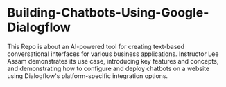 # Building-Chatbots-Using-Google-Dialogflow
This Repo is about an AI-powered tool for creating text-based conversational interfaces for various business applications. Instructor Lee Assam demonstrates its use case, introducing key features and concepts, and demonstrating how to configure and deploy chatbots on a website using Dialogflow's platform-specific integration options.
